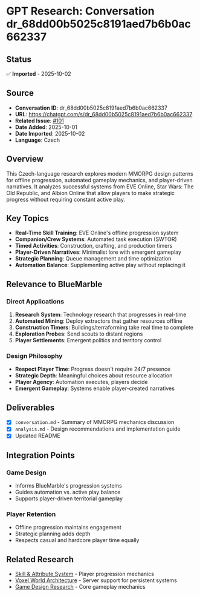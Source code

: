 # GPT Research: Conversation dr_68dd00b5025c8191aed7b6b0ac662337

## Status

✅ **Imported** - 2025-10-02

## Source

- **Conversation ID**: dr_68dd00b5025c8191aed7b6b0ac662337
- **URL**: https://chatgpt.com/s/dr_68dd00b5025c8191aed7b6b0ac662337
- **Related Issue**: [#101](https://github.com/Nomoos/BlueMarble.Design/issues/101)
- **Date Added**: 2025-10-01
- **Date Imported**: 2025-10-02
- **Language**: Czech

## Overview

This Czech-language research explores modern MMORPG design patterns for offline progression, automated gameplay mechanics, and player-driven narratives. It analyzes successful systems from EVE Online, Star Wars: The Old Republic, and Albion Online that allow players to make strategic progress without requiring constant active play.

## Key Topics

- **Real-Time Skill Training**: EVE Online's offline progression system
- **Companion/Crew Systems**: Automated task execution (SWTOR)
- **Timed Activities**: Construction, crafting, and production timers
- **Player-Driven Narratives**: Minimalist lore with emergent gameplay
- **Strategic Planning**: Queue management and time optimization
- **Automation Balance**: Supplementing active play without replacing it

## Relevance to BlueMarble

### Direct Applications

1. **Research System**: Technology research that progresses in real-time
2. **Automated Mining**: Deploy extractors that gather resources offline
3. **Construction Timers**: Buildings/terraforming take real time to complete
4. **Exploration Probes**: Send scouts to distant regions
5. **Player Settlements**: Emergent politics and territory control

### Design Philosophy

- **Respect Player Time**: Progress doesn't require 24/7 presence
- **Strategic Depth**: Meaningful choices about resource allocation
- **Player Agency**: Automation executes, players decide
- **Emergent Gameplay**: Systems enable player-created narratives

## Deliverables

- [x] `conversation.md` - Summary of MMORPG mechanics discussion
- [x] `analysis.md` - Design recommendations and implementation guide
- [x] Updated README

## Integration Points

### Game Design
- Informs BlueMarble's progression systems
- Guides automation vs. active play balance
- Supports player-driven territorial gameplay

### Player Retention
- Offline progression maintains engagement
- Strategic planning adds depth
- Respects casual and hardcore player time equally

## Related Research

- [Skill & Attribute System](../conversation-dr_68de6a02/) - Player progression mechanics
- [Voxel World Architecture](../conversation-dr_68dbe0e4/) - Server support for persistent systems
- [Game Design Research](../../game-design/) - Core gameplay mechanics
